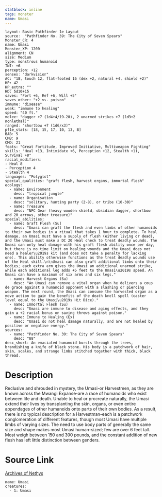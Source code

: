 ```yaml
---
statblock: inline
tags: monster
name: Umasi
---
```

```statblock
layout: Basic Pathfinder 1e Layout
source:  "Pathfinder No. 39: The City of Seven Spears"
Monster_CR: 4
name: Umasi
Monster_XP: 1200
alignment: CN
size: Medium
type: monstrous humanoid
INI: +6
perception: +12
senses: "darkvision"
AC: "18, touch 12, flat-footed 16 (dex +2, natural +4, shield +2)"
HP: 42
HP_extra: ""
HD: 5d10+15
saves: "Fort +6, Ref +6, Will +5"
saves_other: "+2 vs. poison"
immune: "disease"
weak: "immune to healing"
speed: "40 ft."
melee: "dagger +7 (1d4+4/19-20), 2 unarmed strikes +7 (1d3+2 nonlethal)"
ranged: "shortbow +7 (1d6/x3)"
pf1e_stats: [18, 15, 17, 10, 13, 8]
BAB: 5
CMB: 9
CMD: 21
feats: "Great Fortitude, Improved Initiative, Multiweapon Fighting"
skills: "Heal +13, Intimidate +6, Perception +12, Stealth +11, Survival +8"
racial_modifiers:
- Heal 8
- Perception 4
- Stealth 4
languages: "Polyglot"
special_qualities: "graft flesh, harvest organs, immortal flesh"
ecology:
  - name: Environment
    desc: "tropical jungle"
  - name: Organisation
    desc: "solitary, hunting party (2-8), or tribe (10-30)"
  - name: Treasure
    desc: "NPC Gear (heavy wooden shield, obsidian dagger, shortbow and 20 arrows, other treasure)"
special_abilities:
  - name: Graft Flesh (Su)
    desc: "Umasi can graft the flesh and even limbs of other humanoids to their own bodies in a ritual that takes 1 hour to complete. To heal damage, an Umasi must have a supply of flesh (either living or dead), and the Umasi must make a DC 20 Heal check to treat deadly wounds. The Umasi can only heal damage with his graft flesh ability once per day, but there is no time limit on healing wounds and the Umasi does not need a healer\u2019s kit (and does not take a penalty for lacking one). This ability otherwise functions as the treat deadly wounds use of the Heal skill.\n\nUmasi can also graft additional limbs onto their bodies; each extra arm gives the Umasi an additional unarmed strike, while each additional leg adds +5 feet to the Umasi\u2019s speed. An Umasi can have a maximum of six arms and six legs."
  - name: Harvest Organs (Su)
    desc: "An Umasi can remove a vital organ when he delivers a coup de grace against a humanoid opponent with a slashing or piercing weapon. The next round, the Umasi can consume the harvested organ as a move action to gain the benefits of the death knell spell (caster level equal to the Umasi\u2019s Hit Dice)."
  - name: Immortal Flesh (Su)
    desc: "Umasi are immune to disease and aging effects, and they gain a +2 racial bonus on saving throws against poison."
  - name: Immune to Healing (Ex)
    desc: "Umasi do not heal damage naturally, and are not healed by positive or negative energy."
sources:
  - name: "Pathfinder No. 39: The City of Seven Spears"
    desc: "88"
desc_short: An emaciated humanoid bursts through the trees, brandishing a knife of black stone. His body is a patchwork of hair, skin, scales, and strange limbs stitched together with thick, black thread.
```
# Description
Reclusive and shrouded in mystery, the Umasi-or Harvestmen, as they are known across the Mwangi Expanse-are a race of humanoids who exist between life and death. Unable to heal or procreate naturally, the Umasi extend their lives by transplanting the skin, organs, or even entire appendages of other humanoids onto parts of their own bodies. As a result, there is no typical description for a Harvestman-each is a patchwork conglomeration of different features, though most Umasi have multiple limbs of varying sizes. The need to use body parts of generally the same size and shape makes most Umasi human-sized; few are over 6 feet tall. Most weigh between 150 and 300 pounds, and the constant addition of new flesh has left little distinction between genders.
# Source Link
[Archives of Nethys](https://aonprd.com/MonsterDisplay.aspx?ItemName=Umasi)
```encounter-table
name: Umasi
creatures:
  - 1: Umasi
```
